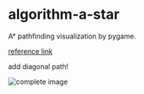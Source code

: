 # algorithm-a-star
A\* pathfinding visualization by pygame.

[reference link](https://www.youtube.com/watch?v=JtiK0DOeI4A&t=1201s)

add diagonal path!

![complete image](https://github.com/lazyduo/algorithm-a-star//image/complete.png)